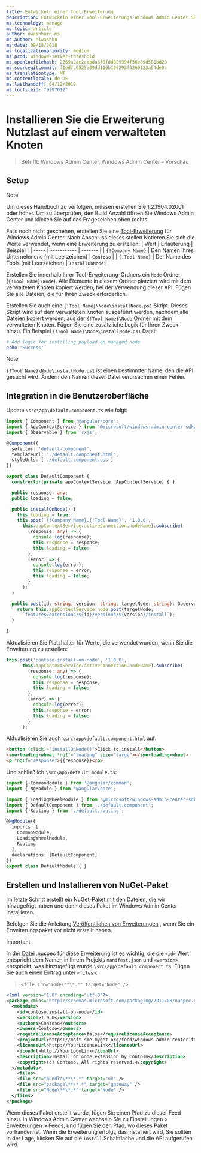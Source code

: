 ```yaml
---
title: Entwickeln einer Tool-Erweiterung
description: Entwickeln einer Tool-Erweiterungs Windows Admin Center SDK (Projekt Honolulu)
ms.technology: manage
ms.topic: article
author: nwashburn-ms
ms.author: niwashbu
ms.date: 09/18/2018
ms.localizationpriority: medium
ms.prod: windows-server-threshold
ms.openlocfilehash: 2269a2ac2cabda6f8fdd829994f36e89d581bd23
ms.sourcegitcommit: f1edfc6525e09dd116b106293f9260123a94de0c
ms.translationtype: MT
ms.contentlocale: de-DE
ms.lasthandoff: 04/12/2019
ms.locfileid: "9297012"
---
```

# Installieren Sie die Erweiterung Nutzlast auf einem verwalteten Knoten

>Betrifft: Windows Admin Center, Windows Admin Center – Vorschau

## Setup
> [!NOTE]
> Um dieses Handbuch zu verfolgen, müssen erstellen Sie 1.2.1904.02001 oder höher. Um zu überprüfen, den Build Anzahl öffnen Sie Windows Admin Center und klicken Sie auf das Fragezeichen oben rechts.

Falls noch nicht geschehen, erstellen Sie eine [Tool-Erweiterung](../develop-tool.md) für Windows Admin Center. Nach Abschluss dieses stellen Notieren Sie sich die Werte verwendet, wenn eine Erweiterung zu erstellen:
| Wert | Erläuterung | Beispiel |
| ----- | ----------- | ------- |
| ```{!Company Name}``` | Den Namen Ihres Unternehmens (mit Leerzeichen) | ```Contoso``` |
| ```{!Tool Name}``` | Der Name des Tools (mit Leerzeichen) | ```InstallOnNode``` |

Erstellen Sie innerhalb Ihrer Tool-Erweiterung-Ordners ein ```Node``` Ordner (```{!Tool Name}\Node```). Alle Elemente in diesem Ordner platziert wird mit dem verwalteten Knoten kopiert werden, bei der Verwendung dieser API. Fügen Sie alle Dateien, die für Ihren Zweck erforderlich. 

Erstellen Sie auch eine ```{!Tool Name}\Node\installNode.ps1``` Skript. Dieses Skript wird auf dem verwalteten Knoten ausgeführt werden, nachdem alle Dateien kopiert werden, aus der ```{!Tool Name}\Node``` Ordner mit dem verwalteten Knoten. Fügen Sie eine zusätzliche Logik für Ihren Zweck hinzu. Ein Beispiel ```{!Tool Name}\Node\installNode.ps1``` Datei:

``` ps1
# Add logic for installing payload on managed node
echo 'Success'
```

> [!NOTE]
> ```{!Tool Name}\Node\installNode.ps1``` ist einen bestimmter Name, den die API gesucht wird. Ändern den Namen dieser Datei verursachen einen Fehler.


## Integration in die Benutzeroberfläche

Update ```\src\app\default.component.ts``` wie folgt:

``` ts
import { Component } from '@angular/core';
import { AppContextService } from '@microsoft/windows-admin-center-sdk/angular';
import { Observable } from 'rxjs';

@Component({
  selector: 'default-component',
  templateUrl: './default.component.html',
  styleUrls: ['./default.component.css']
})

export class DefaultComponent {
  constructor(private appContextService: AppContextService) { }

  public response: any;
  public loading = false;

  public installOnNode() {
    this.loading = true;
    this.post('{!Company Name}.{!Tool Name}', '1.0.0',
      this.appContextService.activeConnection.nodeName).subscribe(
        (response: any) => {
          console.log(response);
          this.response = response;
          this.loading = false;
        },
        (error) => {
          console.log(error);
          this.response = error;
          this.loading = false;
        }
      );
  }

  public post(id: string, version: string, targetNode: string): Observable<any> {
    return this.appContextService.node.post(targetNode,
      `features/extensions/${id}/versions/${version}/install`);
  }

}
```
Aktualisieren Sie Platzhalter für Werte, die verwendet wurden, wenn Sie die Erweiterung zu erstellen:
``` ts
this.post('contoso.install-on-node', '1.0.0',
      this.appContextService.activeConnection.nodeName).subscribe(
        (response: any) => {
          console.log(response);
          this.response = response;
          this.loading = false;
        },
        (error) => {
          console.log(error);
          this.response = error;
          this.loading = false;
        }
      );
```

Aktualisieren Sie auch ```\src\app\default.component.html``` auf:
``` html
<button (click)="installOnNode()">Click to install</button>
<sme-loading-wheel *ngIf="loading" size="large"></sme-loading-wheel>
<p *ngIf="response">{{response}}</p>
```
Und schließlich ```\src\app\default.module.ts```:
``` ts
import { CommonModule } from '@angular/common';
import { NgModule } from '@angular/core';

import { LoadingWheelModule } from '@microsoft/windows-admin-center-sdk/angular';
import { DefaultComponent } from './default.component';
import { Routing } from './default.routing';

@NgModule({
  imports: [
    CommonModule,
    LoadingWheelModule,
    Routing
  ],
  declarations: [DefaultComponent]
})
export class DefaultModule { }

```

## Erstellen und Installieren von NuGet-Paket

Im letzte Schritt erstellt ein NuGet-Paket mit den Dateien, die wir hinzugefügt haben und dann dieses Paket im Windows Admin Center installieren.

Befolgen Sie die Anleitung [Veröffentlichen von Erweiterungen](../publish-extensions.md) , wenn Sie ein Erweiterungspaket vor nicht erstellt haben. 
> [!IMPORTANT]
> In der Datei .nuspec für diese Erweiterung ist es wichtig, die die ```<id>``` Wert entspricht dem Namen in Ihrem Projekts ```manifest.json``` und ```<version>``` entspricht, was hinzugefügt wurde ```\src\app\default.component.ts```. Fügen Sie auch einen Eintrag unter ```<files>```: 

> ```<file src="Node\**\*.*" target="Node" />```.

``` xml
<?xml version="1.0" encoding="utf-8"?>
<package xmlns="http://schemas.microsoft.com/packaging/2011/08/nuspec.xsd">
  <metadata>
    <id>contoso.install-on-node</id>
    <version>1.0.0</version>
    <authors>Contoso</authors>
    <owners>Contoso</owners>
    <requireLicenseAcceptance>false</requireLicenseAcceptance>
    <projectUrl>https://msft-sme.myget.org/feed/windows-admin-center-feed/package/nuget/contoso.sme.install-on-node-extension</projectUrl>
    <licenseUrl>http://YourLicenseLink</licenseUrl>
    <iconUrl>http://YourLogoLink</iconUrl>
    <description>Install on node extension by Contoso</description>
    <copyright>(c) Contoso. All rights reserved.</copyright> 
  </metadata>
    <files>
    <file src="bundle\**\*.*" target="ux" />
    <file src="package\**\*.*" target="gateway" />
    <file src="Node\**\*.*" target="Node" />
  </files>
</package>
```

Wenn dieses Paket erstellt wurde, fügen Sie einen Pfad zu dieser Feed hinzu. In Windows Admin Center wechseln Sie zu Einstellungen > Erweiterungen > Feeds, und fügen Sie den Pfad, wo dieses Paket vorhanden ist. Wenn die Erweiterung erfolgt, das installiert wird, Sie sollten in der Lage, klicken Sie auf die ```install``` Schaltfläche und die API aufgerufen wird.  